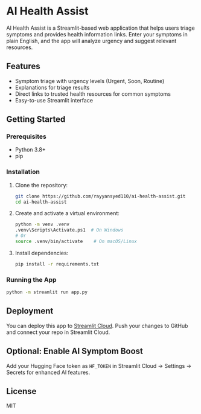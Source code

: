 # AI Health Assist

AI Health Assist is a Streamlit-based web application that helps users triage symptoms and provides health information links. Enter your symptoms in plain English, and the app will analyze urgency and suggest relevant resources.

## Features
- Symptom triage with urgency levels (Urgent, Soon, Routine)
- Explanations for triage results
- Direct links to trusted health resources for common symptoms
- Easy-to-use Streamlit interface

## Getting Started

### Prerequisites
- Python 3.8+
- pip

### Installation
1. Clone the repository:
   ```sh
   git clone https://github.com/rayyansyed110/ai-health-assist.git
   cd ai-health-assist
   ```
2. Create and activate a virtual environment:
   ```sh
   python -m venv .venv
   .venv\Scripts\Activate.ps1  # On Windows
   # Or
   source .venv/bin/activate    # On macOS/Linux
   ```
3. Install dependencies:
   ```sh
   pip install -r requirements.txt
   ```

### Running the App
```sh
python -m streamlit run app.py
```

## Deployment
You can deploy this app to [Streamlit Cloud](https://share.streamlit.io/). Push your changes to GitHub and connect your repo in Streamlit Cloud.

## Optional: Enable AI Symptom Boost
Add your Hugging Face token as `HF_TOKEN` in Streamlit Cloud → Settings → Secrets for enhanced AI features.

## License
MIT
